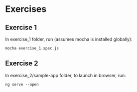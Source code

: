 # Exercises

## Exercise 1
In exercise_1 folder, run (assumes mocha is installed globally):
```
mocha exercise_1.spec.js
```

## Exercise 2
In exercise_2/sample-app folder, to launch in browser, run:
```
ng serve --open
```
